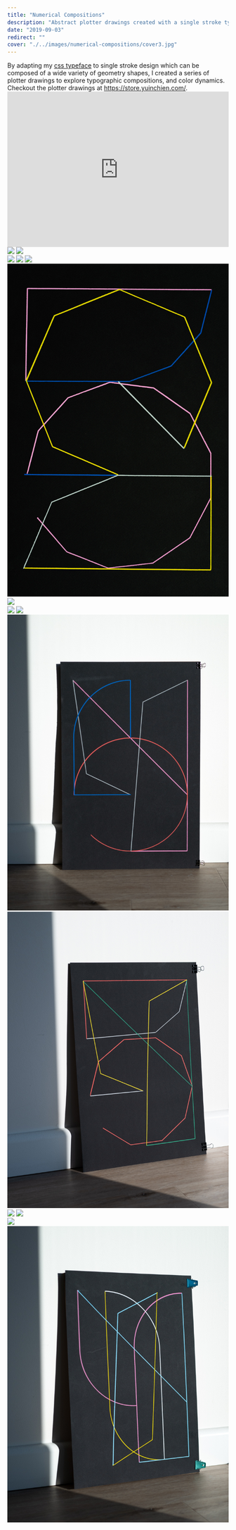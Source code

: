 ```yaml
---
title: "Numerical Compositions"
description: "Abstract plotter drawings created with a single stroke typeface"
date: "2019-09-03"
redirect: ""
cover: "./../images/numerical-compositions/cover3.jpg"
---
```

<div class="text">By adapting my <a href="https://yuinchien.com/projects/numerical/index.html">css typeface</a> to single stroke design which can be composed of a wide variety of geometry shapes, I created a series of plotter drawings to explore typographic compositions, and color dynamics. Checkout the plotter drawings at <a href="https://store.yuinchien.com/" target="_blank">https://store.yuinchien.com/</a>.</div>

<div class="video" style="padding:70.11% 0 0 0;position:relative;"><iframe src="https://player.vimeo.com/video/358239232?autoplay=1&loop=1&title=0&byline=0&portrait=0" style="position:absolute;top:0;left:0;width:100%;height:100%;" frameborder="0" allow="autoplay; fullscreen" allowfullscreen></iframe></div><script src="https://player.vimeo.com/api/player.js"></script>

<div class="two-up">
  <img src="./../images/numerical-compositions/L1000860.jpg" />
  <img src="./../images/numerical-compositions/L1000870.jpg" />
</div>

<div class="two-up">
  <img src="./../images/numerical-compositions/L1000552-2.jpg" />
  <img src="./../images/numerical-compositions/L1000560-2.jpg" />
  <img src="./../images/numerical-compositions/L1000555.jpg" />
</div>

<div class="two-up">
  <img src="./../images/numerical-compositions/L1000863.jpg" />
  <img src="./../images/numerical-compositions/L1000876.jpg" />
</div>

<div class="two-up">
  <img src="./../images/numerical-compositions/L1000880.jpg" />
  <img src="./../images/numerical-compositions/L1000878.jpg" />
</div>

<div class="two-up">
  <img src="./../images/numerical-compositions/L1000902.jpg" />
  <img src="./../images/numerical-compositions/L1000702-3.jpg" />
</div>
<div class="two-up">
  <img src="./../images/numerical-compositions/L1000688.jpg" />  
  <img src="./../images/numerical-compositions/L1000784-2.jpg" />
</div>
<div class="two-up">
  <img src="./../images/numerical-compositions/L1000657-5.jpg" />
  <img src="./../images/numerical-compositions/L1000897.jpg" />
</div>
